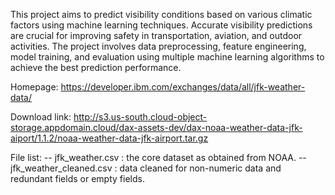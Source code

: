 This project aims to predict visibility conditions based on various climatic factors using machine learning techniques. Accurate visibility predictions are crucial for improving safety in transportation, aviation, and outdoor activities. The project involves data preprocessing, feature engineering, model training, and evaluation using multiple machine learning algorithms to achieve the best prediction performance.

Homepage: https://developer.ibm.com/exchanges/data/all/jfk-weather-data/

Download link: http://s3.us-south.cloud-object-storage.appdomain.cloud/dax-assets-dev/dax-noaa-weather-data-jfk-aiport/1.1.2/noaa-weather-data-jfk-airport.tar.gz

File list: -- jfk_weather.csv : the core dataset as obtained from NOAA. -- jfk_weather_cleaned.csv : data cleaned for non-numeric data and redundant fields or empty fields.